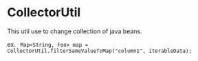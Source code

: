 # CollectorUtil
This util use to change collection of java beans.

ex. <code> Map<String, Foo> map = CollectorUtil.filterSameValueToMap("column1", iterableData);</code>
